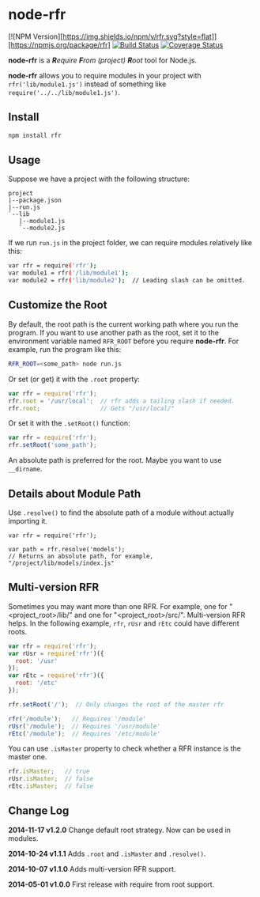 node-rfr
========

[![NPM Version][https://img.shields.io/npm/v/rfr.svg?style=flat]][https://npmjs.org/package/rfr]
[![Build Status](http://img.shields.io/travis/warmsea/node-rfr.svg?style=flat)](https://travis-ci.org/warmsea/node-rfr)
[![Coverage Status](https://img.shields.io/coveralls/warmsea/node-rfr.svg?style=flat)](https://coveralls.io/r/warmsea/node-rfr?branch=master)

**node-rfr** is a *<b>R</b>equire <b>F</b>rom (project) <b>R</b>oot* tool for
Node.js.

**node-rfr** allows you to require modules in your project with
`rfr('lib/module1.js')` instead of something like
`require('../../lib/module1.js')`.

Install
-------

```bash
npm install rfr
```

Usage
-----

Suppose we have a project with the following structure:

```
project
|--package.json
|--run.js
`--lib
   |--module1.js
   `--module2.js
```

If we run `run.js` in the project folder, we can require modules relatively
like this:

```bash
var rfr = require('rfr');
var module1 = rfr('/lib/module1');
var module2 = rfr('lib/module2');  // Leading slash can be omitted.
```

Customize the Root
------------------

By default, the root path is the current working path where you run the
program. If you want to use another path as the root, set it to the environment
variable named `RFR_ROOT` before you require **node-rfr**. For example, run
the program like this:

```bash
RFR_ROOT=<some_path> node run.js
```

Or set (or get) it with the `.root` property:

```javascript
var rfr = require('rfr');
rfr.root = '/usr/local';  // rfr adds a tailing slash if needed.
rfr.root;                 // Gets "/usr/local/"
```

Or set it with the `.setRoot()` function:

```javascript
var rfr = require('rfr');
rfr.setRoot('some_path');
```

An absolute path is preferred for the root. Maybe you want to use `__dirname`.

Details about Module Path
-------------------------

Use `.resolve()` to find the absolute path of a module without actually
importing it.

```
var rfr = require('rfr');

var path = rfr.resolve('models');
// Returns an absolute path, for example, "/project/lib/models/index.js"
```

Multi-version RFR
-----------------

Sometimes you may want more than one RFR. For example, one for
"<project_root>/lib/" and one for "<project_root>/src/". Multi-version RFR
helps. In the following example, `rfr`, `rUsr` and `rEtc` could have different
roots.

```javascript
var rfr = require('rfr');
var rUsr = require('rfr')({
  root: '/usr'
});
var rEtc = require('rfr')({
  root: '/etc'
});

rfr.setRoot('/');  // Only changes the root of the master rfr

rfr('/module');   // Requires '/module'
rUsr('/module');  // Requires '/usr/module'
rEtc('/module');  // Requires '/etc/module'
```

You can use `.isMaster` property to check whether a RFR instance is the master
one.

```javascript
rfr.isMaster;   // true
rUsr.isMaster;  // false
rEtc.isMaster;  // false
```

Change Log
----------

**2014-11-17 v1.2.0** Change default root strategy. Now can be used in modules.

**2014-10-24 v1.1.1** Adds `.root` and `.isMaster` and `.resolve()`.

**2014-10-07 v1.1.0** Adds multi-version RFR support.

**2014-05-01 v1.0.0** First release with require from root support.
